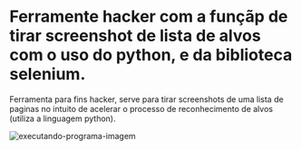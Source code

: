 # Ferramente hacker com a funçãp de tirar screenshot de lista de alvos com o uso do python, e da biblioteca selenium.
Ferramenta para fins hacker, serve para tirar screenshots de uma lista de paginas no intuito de acelerar o processo de reconhecimento de alvos (utiliza a linguagem python).

![executando-programa-imagem](https://i.imgur.com/H1xydvz.png)
